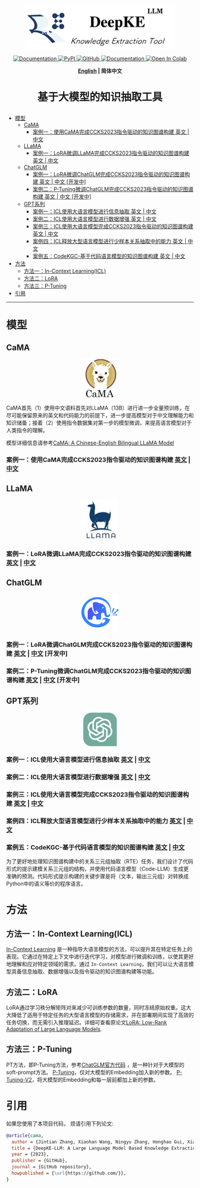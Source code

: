 <p align="center">
    <a href="https://github.com/zjunlp/deepke"> <img src="assets/LLM_logo.png" width="400"/></a>
<p>
<p align="center">  
    <a href="http://deepke.zjukg.cn">
        <img alt="Documentation" src="https://img.shields.io/badge/demo-website-blue">
    </a>
    <a href="https://pypi.org/project/deepke/#files">
        <img alt="PyPI" src="https://img.shields.io/pypi/v/deepke">
    </a>
    <a href="https://github.com/zjunlp/DeepKE/blob/master/LICENSE">
        <img alt="GitHub" src="https://img.shields.io/github/license/zjunlp/deepke">
    </a>
    <a href="http://zjunlp.github.io/DeepKE">
        <img alt="Documentation" src="https://img.shields.io/badge/doc-website-red">
    </a>
    <a href="https://colab.research.google.com/drive/1vS8YJhJltzw3hpJczPt24O0Azcs3ZpRi?usp=sharing">
        <img alt="Open In Colab" src="https://colab.research.google.com/assets/colab-badge.svg">
    </a>
</p>

<p align="center">
    <b> <a href="https://github.com/zjunlp/DeepKE/blob/main/example/llm/README.md">English</a> | 简体中文 </b>
</p>


<h1 align="center">
    <p>基于大模型的知识抽取工具</p>
</h1>



- [模型](#模型)
  - [CaMA](#cama)
    - [案例一：使用CaMA完成CCKS2023指令驱动的知识图谱构建 英文 | 中文](#案例一使用cama完成ccks2023指令驱动的知识图谱构建-英文--中文)
  - [LLaMA](#llama)
    - [案例一：LoRA微调LLaMA完成CCKS2023指令驱动的知识图谱构建 英文 | 中文](#案例一lora微调llama完成ccks2023指令驱动的知识图谱构建-英文--中文)
  - [ChatGLM](#chatglm)
    - [案例一：LoRA微调ChatGLM完成CCKS2023指令驱动的知识图谱构建 英文 | 中文 \[开发中\]](#案例一lora微调chatglm完成ccks2023指令驱动的知识图谱构建-英文--中文-开发中)
    - [案例二：P-Tuning微调ChatGLM完成CCKS2023指令驱动的知识图谱构建 英文 | 中文 \[开发中\]](#案例二p-tuning微调chatglm完成ccks2023指令驱动的知识图谱构建-英文--中文-开发中)
  - [GPT系列](#gpt系列)
    - [案例一：ICL使用大语言模型进行信息抽取 英文 | 中文](#案例一icl使用大语言模型进行信息抽取-英文--中文)
    - [案例二：ICL使用大语言模型进行数据增强 英文 | 中文](#案例二icl使用大语言模型进行数据增强-英文--中文)
    - [案例三：ICL使用大语言模型完成CCKS2023指令驱动的知识图谱构建 英文 | 中文](#案例三icl使用大语言模型完成ccks2023指令驱动的知识图谱构建-英文--中文)
    - [案例四：ICL释放大型语言模型进行少样本关系抽取中的能力 英文 | 中文](#案例四icl释放大型语言模型进行少样本关系抽取中的能力-英文--中文)
    - [案例五：CodeKGC-基于代码语言模型的知识图谱构建 英文 | 中文](#案例五codekgc-基于代码语言模型的知识图谱构建-英文--中文)
- [方法](#方法)
  - [方法一：In-Context Learning(ICL)](#方法一in-context-learningicl)
  - [方法二：LoRA](#方法二lora)
  - [方法三：P-Tuning](#方法三p-tuning)
- [引用](#引用)
 
---


# 模型

## CaMA

<p align="center" width="100%">
<a href="" target="_blank"><img src="assets/cama_logo.jpeg" alt="ZJU-CaMA" style="width: 20%; min-width: 20px; display: block; margin: auto;"></a>
</p>

CaMA首先（1）使用中文语料首先对LLaMA（13B）进行进一步全量预训练，在尽可能保留原来的英文和代码能力的前提下，进一步提高模型对于中文理解能力和知识储备；接着（2）使用指令数据集对第一步的模型微调，来提高语言模型对于人类指令的理解。

模型详细信息请参考[CaMA: A Chinese-English Bilingual LLaMA Model](https://github.com/zjunlp/CaMA/tree/main)

### 案例一：使用CaMA完成CCKS2023指令驱动的知识图谱构建 [英文](./InstructKGC/README.md) | [中文](./InstructKGC/README_CN.md)




## LLaMA

<p align="center" width="100%">
<a href="" target="_blank"><img src="assets/llama_logo.jpeg" alt="LLaMA" style="width: 20%; min-width: 20px; display: block; margin: auto;"></a>
</p>

### 案例一：LoRA微调LLaMA完成CCKS2023指令驱动的知识图谱构建 [英文](./InstructKGC/README.md) | [中文](./InstructKGC/README_CN.md)




## ChatGLM
<p align="center" width="100%">
<a href="" target="_blank"><img src="assets/chatglm_logo.png" alt="ChatGLM" style="width: 20%; min-width: 20px; display: block; margin: auto;"></a>
</p>

### 案例一：LoRA微调ChatGLM完成CCKS2023指令驱动的知识图谱构建 [英文]() | [中文]() [开发中]
### 案例二：P-Tuning微调ChatGLM完成CCKS2023指令驱动的知识图谱构建 [英文]() | [中文]() [开发中]



## GPT系列

<p align="center" width="100%">
<a href="" target="_blank"><img src="assets/chatgpt_logo.png" alt="GPT" style="width: 18%; min-width: 18px; display: block; margin: auto;"></a>
</p>



### 案例一：ICL使用大语言模型进行信息抽取 [英文](./LLMICL/README.md/#ie-with-large-language-models) | [中文](./LLMICL/README_CN.md/#使用大语言模型进行信息抽取)


### 案例二：ICL使用大语言模型进行数据增强 [英文](./LLMICL/README.md/#data-augmentation-with-large-language-models) | [中文](./LLMICL/README_CN.md/#使用大语言模型进行数据增强)


### 案例三：ICL使用大语言模型完成CCKS2023指令驱动的知识图谱构建 [英文](./LLMICL/README.md/#ccks2023-instruction-based-knowledge-graph-construction-with-large-language-models) | [中文](./LLMICL/README_CN.md/#使用大语言模型完成ccks2023指令驱动的知识图谱构建)

### 案例四：ICL释放大型语言模型进行少样本关系抽取中的能力 [英文](./UnleashLLMRE/README.md) | [中文](./UnleashLLMRE/README_CN.md)

### 案例五：CodeKGC-基于代码语言模型的知识图谱构建 [英文](./CodeKGC/README.md) | [中文](./CodeKGC/README_CN.md)

为了更好地处理知识图谱构建中的关系三元组抽取（RTE）任务，我们设计了代码形式的提示建模关系三元组的结构，并使用代码语言模型（Code-LLM）生成更准确的预测。代码形式提示构建的关键步骤是将（文本，输出三元组）对转换成Python中的语义等价的程序语言。


# 方法

## 方法一：In-Context Learning(ICL)
[In-Context Learning](http://arxiv.org/abs/2301.00234) 是一种指导大语言模型的方法，可以提升其在特定任务上的表现。它通过在特定上下文中进行迭代学习，对模型进行微调和训练，以使其更好地理解和应对特定领域的需求。通过 `In-Context Learning`，我们可以让大语言模型具备信息抽取、数据增强以及指令驱动的知识图谱构建等功能。

## 方法二：LoRA
LoRA通过学习秩分解矩阵对来减少可训练参数的数量，同时冻结原始权重。这大大降低了适用于特定任务的大型语言模型的存储需求，并在部署期间实现了高效的任务切换，而无需引入推理延迟。详细可查看原论文[LoRA: Low-Rank Adaptation of Large Language Models](https://arxiv.org/abs/2106.09685).

## 方法三：P-Tuning
PT方法，即P-Tuning方法，参考[ChatGLM官方代码](https://link.zhihu.com/?target=https%3A//github.com/THUDM/ChatGLM-6B/blob/main/ptuning/README.md) ，是一种针对于大模型的soft-prompt方法。
[P-Tuning](https://link.zhihu.com/?target=https%3A//arxiv.org/abs/2103.10385)，仅对大模型的Embedding加入新的参数。
[P-Tuning-V2](https://link.zhihu.com/?target=https%3A//arxiv.org/abs/2110.07602)，将大模型的Embedding和每一层前都加上新的参数。

# 引用

如果您使用了本项目代码， 烦请引用下列论文: 
```bibtex
@article{cama,
  author = {Jintian Zhang, Xiaohan Wang, Ningyu Zhang, Honghao Gui, Xiang Chen, Yinuo Jiang, Yuqi Zhu, Zhen Bi, Jing Chen, Shengyu Mao, Shuofei Qiao, Xiaozhuan Liang, Yixin Ou, Runnan Fang, Zekun Xi, Xin Xu, Huajun Chen},
  title = {DeepKE-LLM: A Large Language Model Based Knowledge Extraction Toolkit},
  year = {2023},
  publisher = {GitHub},
  journal = {GitHub repository},
  howpublished = {\url{https://github.com/}},
}
```
